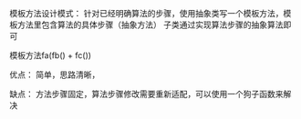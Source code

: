 模板方法设计模式： 
针对已经明确算法的步骤，使用抽象类写一个模板方法，模板方法里包含算法的具体步骤（抽象方法）
子类通过实现算法步骤的抽象算法即可

模板方法fa(fb() + fc())

优点：
简单，思路清晰，

缺点：
方法步骤固定，算法步骤修改需要重新适配，可以使用一个狗子函数来解决
